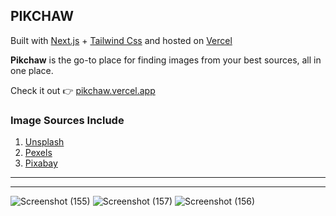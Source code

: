 
## PIKCHAW
Built with [Next.js](https://nextjs.org/) + [Tailwind Css](https://tailwindcss.com/) and hosted on [Vercel](https://vercel.com/)

**Pikchaw** is the go-to place for finding images from your best sources, all in one place.

Check it out 👉 [pikchaw.vercel.app](https://pikchaw.vercel.app)

### Image Sources Include
1. [Unsplash](https://Unsplash.com/)
2. [Pexels](https://pexels.com/)
3. [Pixabay](https://Pixabay.com/)


***
***

![Screenshot (155)](https://user-images.githubusercontent.com/67190735/169654919-3845f912-4cd2-4bc5-8a63-b79e7ce7bec0.png)
![Screenshot (157)](https://user-images.githubusercontent.com/67190735/169654917-6a75375d-3138-477d-aff4-60f764851e38.png)
![Screenshot (156)](https://user-images.githubusercontent.com/67190735/169654913-da912c3e-b0a6-4c31-b16e-6a4ca1bc0277.png)
